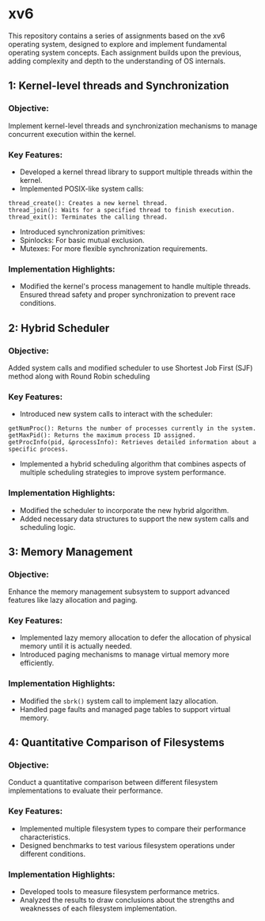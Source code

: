 # xv6

This repository contains a series of assignments based on the xv6 operating system, designed to explore and implement fundamental operating system concepts. Each assignment builds upon the previous, adding complexity and depth to the understanding of OS internals.

## 1: Kernel-level threads and Synchronization
### Objective:
Implement kernel-level threads and synchronization mechanisms to manage concurrent execution within the kernel.

### Key Features:
- Developed a kernel thread library to support multiple threads within the kernel.
- Implemented POSIX-like system calls:
```
thread_create(): Creates a new kernel thread.
thread_join(): Waits for a specified thread to finish execution.
thread_exit(): Terminates the calling thread.
```

- Introduced synchronization primitives:
- Spinlocks: For basic mutual exclusion.
- Mutexes: For more flexible synchronization requirements.

### Implementation Highlights:
- Modified the kernel's process management to handle multiple threads.
Ensured thread safety and proper synchronization to prevent race conditions.


## 2: Hybrid Scheduler
### Objective: 
Added system calls and modified scheduler to use Shortest Job First (SJF) method along with Round Robin scheduling

### Key Features:
- Introduced new system calls to interact with the scheduler:
```
getNumProc(): Returns the number of processes currently in the system.
getMaxPid(): Returns the maximum process ID assigned.
getProcInfo(pid, &processInfo): Retrieves detailed information about a specific process.
```
- Implemented a hybrid scheduling algorithm that combines aspects of multiple scheduling strategies to improve system performance.

### Implementation Highlights:
- Modified the scheduler to incorporate the new hybrid algorithm.
- Added necessary data structures to support the new system calls and scheduling logic.

## 3: Memory Management

### Objective:
Enhance the memory management subsystem to support advanced features like lazy allocation and paging.

### Key Features:
- Implemented lazy memory allocation to defer the allocation of physical memory until it is actually needed.
- Introduced paging mechanisms to manage virtual memory more efficiently.

### Implementation Highlights:
- Modified the `sbrk()` system call to implement lazy allocation.
- Handled page faults and managed page tables to support virtual memory.

## 4: Quantitative Comparison of Filesystems

### Objective:
Conduct a quantitative comparison between different filesystem implementations to evaluate their performance.

### Key Features:
- Implemented multiple filesystem types to compare their performance characteristics.
- Designed benchmarks to test various filesystem operations under different conditions.

### Implementation Highlights:
- Developed tools to measure filesystem performance metrics.
- Analyzed the results to draw conclusions about the strengths and weaknesses of each filesystem implementation.

